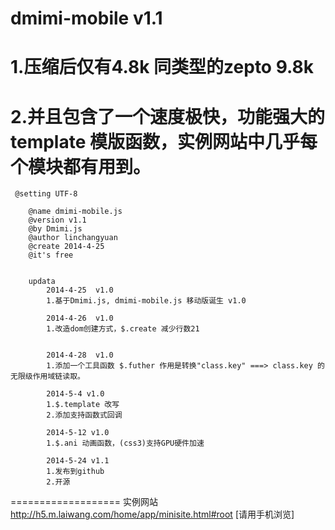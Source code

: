 dmimi-mobile v1.1
============

1.压缩后仅有4.8k  同类型的zepto 9.8k
===========
2.并且包含了一个速度极快，功能强大的 template 模版函数，实例网站中几乎每个模块都有用到。
===========
     @setting UTF-8

        @name dmimi-mobile.js 
        @version v1.1
        @by Dmimi.js
        @author linchangyuan 
        @create 2014-4-25
        @it's free
        
        
        updata
            2014-4-25  v1.0
            1.基于Dmimi.js, dmimi-mobile.js 移动版诞生 v1.0
            
            2014-4-26  v1.0
            1.改造dom创建方式，$.create 减少行数21
    
    
            2014-4-28  v1.0
            1.添加一个工具函数 $.futher 作用是转换"class.key" ===> class.key 的无限级作用域链读取。
    
            2014-5-4 v1.0
            1.$.template 改写
            2.添加支持函数式回调
            
            2014-5-12 v1.0
            1.$.ani 动画函数，(css3)支持GPU硬件加速
            
            2014-5-24 v1.1
            1.发布到github
            2.开源

===================
实例网站
http://h5.m.laiwang.com/home/app/minisite.html#root
[请用手机浏览]
